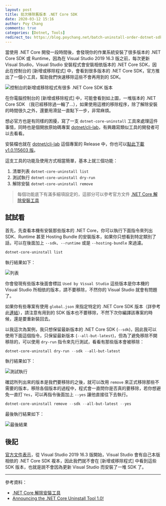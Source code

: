 ```yaml
---
layout: post
title: 批次移除舊版本 .NET Core SDK
date: 2020-03-12 15:16
author: Poy Chang
comments: true
categories: [Dotnet, Tools]
redirect_to: https://blog.poychang.net/batch-uninstall-order-dotnet-sdk-version/
---
```


當使用 .NET Core 開發一段時間後，會發現你的作業系統安裝了很多版本的 .NET Core SDK 或 Runtime，因為在 Visual Studio 2019 16.3 版之前，每次更新 Visual Studio，Visual Studio 安裝程式會安裝相依版本的 .NET Core SDK，因此在控制台的 [新增或移除程式] 中，會看到很多版本的 .NET Core SDK，官方推出了一個小工具，幫助我們快速移除這些不會再用到的 SDK。

![控制台的新增或移除程式有很多 .NET Core SDK 版本](https://i.imgur.com/mMkkuiV.png)

在你電腦控制台的 [新增或移除程式] 中，可能會看到如上圖，一堆版本的 .NET Core SDK （我已經移除過一輪了...），如果使用這裡的移除程序，除了解除安裝的時間很久之外，還要用滑鼠一直點下一步，非常麻煩。

想必官方也是有同樣的困擾，寫了一支 `dotnet-core-uninstall` 工具來處理這件事情，同時也是個開放原始碼專案 [dotnet/cli-lab](https://github.com/dotnet/cli-lab)，有興趣寫類似工具的開發者可以去看看。

安裝檔也就在 [dotnet/cli-lab](https://github.com/dotnet/cli-lab) 這個專案的 Release 中，你也可以[點此下載 v1.0.115603 版](https://github.com/dotnet/cli-lab/releases/download/1.0.115603/dotnet-core-uninstall-1.0.115603.msi)。

這支工具的功能及使用方式相當簡單，基本上就三個功能：

1. 清單列表 `dotnet-core-uninstall list`
2. 測試執行 `dotnet-core-uninstall dry-run`
3. 解除安裝 `dotnet-core-uninstall remove`

>每個功能底下有滿多細項設定的，這部分可以參考官方文件 [.NET Core 解除安裝工具](https://docs.microsoft.com/zh-tw/dotnet/core/additional-tools/uninstall-tool)

## 試試看

首先，先查看本機有安裝那些版本的 .NET Core，你可以執行下面指令來列出 SDK、Runtime 甚至 Hosting Bundle 的安裝版本，如果你只想看到特定類別了話，可以在後面加上 `--sdk`、`--runtime` 或是 `--hosting-bundle` 來過濾。

```ps1
dotnet-core-uninstall list
```

執行結果如下：

![列表](https://i.imgur.com/Uv9GEfR.png)

你會發現有些版本後面會標註 `Used by Visual Studio` 這些版本是你本機的 Visual Studio 所相依的版本，請不要移除，不然你的 Visual Studio 就會有問題了。

如果你有些專案有使用 `global.json` 來指定特定的 .NET Core SDK 版本（詳參考此[連結](https://docs.microsoft.com/zh-tw/dotnet/core/tools/global-json?tabs=netcore3x)），請注意有用到的 SDK 版本也不要移除，不然下次你編譯該專案的時候，還是要重新裝回去。

以我這次為案例，我只想保留最新版本的 .NET Core SDK (`--sdk`)，因此我可以使用下面這個指令，只保留最新版本 (`--all-but-latest`)，但為了避免移除不開移除的，可以使用 `dry-run` 指令來先行測試，看看有那些版本會被移除：

```ps1
dotnet-core-uninstall dry-run --sdk --all-but-latest
```

執行結果如下：

![測試執行](https://i.imgur.com/QriMXbQ.png)

確認所列出來的版本是我們要移除的之後，就可以改用 `remove` 來正式移除那些不需要的版本，移除各個版本的過程中，程式會一直問你是否真的要移除，若你想避免一直打 `Yes`，可以再指令後面加上 `--yes` 讓他直接往下去執行。

```ps1
dotnet-core-uninstall remove --sdk --all-but-latest --yes
```

最後執行結果如下：

![最後結果](https://i.imgur.com/GwOypkH.png)

## 後記

[官方文件表示](https://docs.microsoft.com/en-us/dotnet/core/versions/remove-runtime-sdk-versions)，從 Visual Studio 2019 16.3 版開始，Visual Studio 會有自己本版相依的 .NET Core SDK 複本，因此我們就不會在 [新增或移除程式] 中看到這些 SDK 版本，也就是說不會因為更新 Visual Studio 而安裝了一堆 SDK 了。

----------

參考資料：

* [.NET Core 解除安裝工具](https://docs.microsoft.com/zh-tw/dotnet/core/additional-tools/uninstall-tool)
* [Announcing the .NET Core Uninstall Tool 1.0!](https://devblogs.microsoft.com/dotnet/announcing-the-net-core-uninstall-tool-1-0/)
